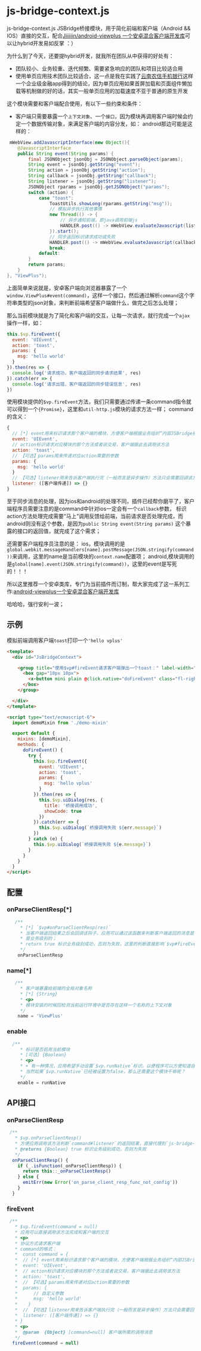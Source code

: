 # js-bridge-context.js

js-bridge-context.js JSBridge桥接模块，用于简化前端和客户端（Android && IOS）直接的交互，配合[Jiiiiiin/android-viewplus 一个安卓混合客户端开发库](https://github.com/Jiiiiiin/android-viewplus)可以让hybrid开发易如反掌 ：）

为什么到了今天，还要提hybrid开发，就我所在团队从中获得的好处有：

+ 团队较小、业务较重、迭代频繁、需要紧急响应的团队和项目比较适合用
+ 使用单页应用技术团队比较适合，这一点是我在实践了[云南农信手机银行](https://sj.qq.com/myapp/detail.htm?apkName=com.csii.mobilebank)这样一个企业级金融app得到的结论，因为单页应用如果首屏加载和页面组件懒加载等机制做的好的话，其实一般单页应用的加载速度不亚于普通的原生开发

这个模块需要和客户端配合使用，有以下一些约束和条件：
+ 客户端只需要暴露一个`上下文对象`、一个`接口`，因为模块再调用客户端时候会约定一个数据传输对象，来满足客户端的内容分发，如：
android那边可能是这样的：
```java
 mWebView.addJavascriptInterface(new Object(){
    @JavascriptInterface
    public String event(String params) {
        final JSONObject jsonObj = JSONObject.parseObject(params);
        String event = jsonObj.getString("event");
        String action = jsonObj.getString("action");
        String callback = jsonObj.getString("callback");
        String listener = jsonObj.getString("listener");
        JSONObject rparams = jsonObj.getJSONObject("params");
        switch (action) {
            case "toast":
                ToastUtils.showLong(rparams.getString("msg"));
                // 模拟异步执行其他事情
                new Thread(() -> {
                    // 异步通知前端，即java调用前端js
                    HANDLER.post(() -> mWebView.evaluateJavascript(listener + "('" + params + "');", null));
                }).start();
                // 同步返回标识请求成功或失败
                HANDLER.post(() -> mWebView.evaluateJavascript(callback + "('seccuess');", null));
                break;
            default:
        }
        return params;
    }
}, "ViewPlus");
```
上面简单来说就是，安卓客户端向浏览器暴露了一个`window.ViewPlus#event(command)`，这样一个接口，然后通过解析`command`这个字符串类型的json对象，来判断前端希望客户端做什么，做完之后怎么处理；

那么当前模块就是为了简化和客户端的交互，让每一次请求，就行完成一个`ajax`操作一样，如：
```js
this.$vp.fireEvent({
  event: 'UIEvent',
  action: 'toast',
  params: {
    msg: 'hello world'
  }
}).then(res => {
  console.log('请求成功，客户端返回的同步请求结果', res)
}).catch(err => {
  console.log('请求出错，客户端返回的同步错误信息', res)
})
```

使用模块提供的`$vp.fireEvent`方法，我们只需要通过传递一条command指令就可以得到一个`{Promise}`，这里和`util-http.js`模块的请求方法一样；
command的含义：
```js
{
  // [*] event用来标识请求那个客户端的模块，方便客户端根据业务组织“内部JSBridge接口”
  event: 'UIEvent',
  // action标识请求对应模块的那个方法或者说交易，客户端据此去调用该方法
  action: 'toast',
  // 【可选】params用来传递对应action需要的参数
  params: {
    msg: 'hello world'
  }
  // 【可选】listener用来告诉客户端执行完（一般而言是异步操作）方法只会需要回调该方法通知前端
  listener: ([客户端传递]) => {}
}
```

至于同步消息的处理，因为ios和android的处理不同，插件已经帮你磨平了，客户端程序员需要注意的是command中针对ios一定会有一个`callback`参数，
标识action方法处理完成需要“马上”调用反馈给前端，当前请求是否处理完成，而android则没有这个参数，是因为`public String event(String params)`
这个暴露的接口的返回值，就完成了这个需求；

还需要客户端程序员注意的是：
ios，模块调用的是`global.webkit.messageHandlers[name].postMessage(JSON.stringify(command))`来调用，这里的name是当前模块的`context.name`配置项；
android,模块调用的是`global[name].event(JSON.stringify(command))`，这里的event是写死的！！！

所以这里推荐一个安卓类库，专门为当前插件而订制，帮大家完成了这一系列工作:[android-viewplus一个安卓混合客户端开发库](https://github.com/Jiiiiiin/android-viewplus#%E7%A4%BA%E4%BE%8B)

哈哈哈，强行安利一波；



## 示例

模拟前端调用客户端`toast`打印一个`'hello vplus'`

```html
<template>
  <div id="JsBridgeContext">

    <group title="使用$vp#fireEvent请求客户端弹出一个toast：" label-width="15em" class="bottom-group">
      <box gap="10px 10px">
        <x-button mini plain @click.native="doFireEvent" class="fl-right">运行</x-button>
      </box>
    </group>

  </div>
</template>

<script type="text/ecmascript-6">
  import demoMixin from './demo-mixin'

  export default {
    mixins: [demoMixin],
    methods: {
      doFireEvent() {
        try {
          this.$vp.fireEvent({
            event: 'UIEvent',
            action: 'toast',
            params: {
              msg: 'hello vplus'
            }
          }).then(res => {
            this.$vp.uiDialog(res, {
              title: '桥接调用成功',
              showCode: true
            })
          }).catch(err => {
            this.$vp.uiDialog(`桥接调用失败 ${err.message}`)
          })
        } catch (e) {
          this.$vp.uiDialog(`桥接调用失败 ${e.message}`)
        }
      }
    }
  }
</script>
```



## 配置

### onParseClientResp[*]

```js
   /**
     * [*] `$vp#onParseClientResp(res)`
     * 当客户端返回结果之后会回调该钩子，应用可以通过该函数来判断客户端返回的消息是否正确，意思就和`util-http.js`模块一样，这里的是否正确，
     * 是业务级别的；
     * return true 标识业务级别成功，否则为失败，这里的判断直接影响`$vp#fireEvent`返回的Promise是调用失败还是成功处理流程，如果不定义该配置项，那么`$vp#fireEvent`将会直接返回成功
     */
    onParseClientResp
```

### name[*]

```js
   /**
     * 客户端暴露给前端的全局对象名称
     * [*] {String}
     * <p>
     * 模块安装的时候回检测当前运行环境中是否存在这样一个名称的上下文对象
     */
    name = 'ViewPlus'
```

### enable

```js
  /**
     * 标识是否启用当前模块
     * [可选] {Boolean}
     * <p>
     * + 有一种情况，应用希望手动设置`$vp.runNative`标识，以便程序可以方便知道自己的运行环境，但是又不想使用当前模块，这种情况，就可以单独把这里配置为false
     * 当然如果`$vp.runNative`已经被设置为false，那么还需要这个模块干嘛呢？
     */
    enable = runNative
```


## API接口

### onParseClientResp

```js
 /**
   * $vp.onParseClientResp()
   * 方便应用调用该方法判断`command#listener`的返回结果，直接代理到`js-bridge-context`配置项`onParseClientResp`
   * @returns {Boolean} true 标识业务级别成功，否则为失败
   */
  onParseClientResp() {
    if (_.isFunction(_onParseClientResp)) {
      return this::_onParseClientResp()
    } else {
      emitErr(new Error('on_parse_client_resp_func_not_config'))
    }
  }
```

###  fireEvent

```js
 /**
   * $vp.fireEvent(command = null)
   * 应用可以直接调用该方法完成和客户端的交互
   * <p>
   * 协议方式请求客户端
   * command的格式：
   *  const command = {
   *  // [*] event用来标识请求那个客户端的模块，方便客户端根据业务组织“内部JSBridge接口”
   *  event: 'UIEvent',
   *  // action标识请求对应模块的那个方法或者说交易，客户端据此去调用该方法
   *  action: 'toast',
   *  // 【可选】params用来传递对应action需要的参数
   *  params: {
   *      // 自定义参数
   *      msg: 'hello world'
   *    }
   *  // 【可选】listener用来告诉客户端执行完（一般而言是异步操作）方法只会需要回调该方法通知前端
   *  listener: ([客户端传递]) => {}
   * }
   * <p>
   *  @param  {Object} [command=null] 客户端所需的调用消息
   */
  fireEvent(command = null)
```
